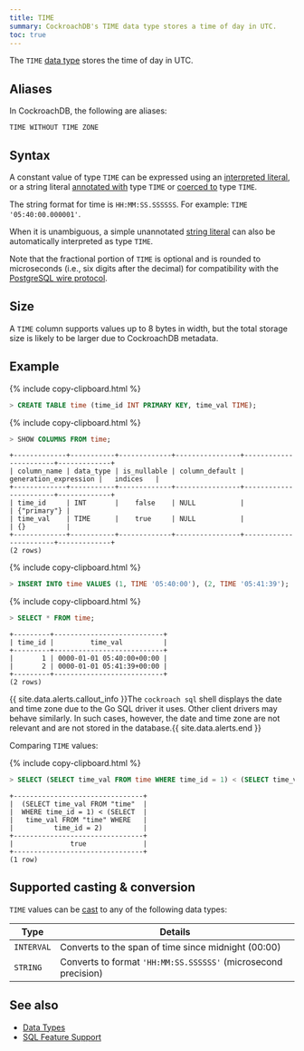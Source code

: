 ```yaml
---
title: TIME
summary: CockroachDB's TIME data type stores a time of day in UTC.
toc: true
---
```

The `TIME` [data type](data-types.html) stores the time of day in UTC.

## Aliases

In CockroachDB, the following are aliases:

`TIME WITHOUT TIME ZONE`

## Syntax

A constant value of type `TIME` can be expressed using an
[interpreted literal](sql-constants.html#interpreted-literals), or a
string literal
[annotated with](scalar-expressions.html#explicitly-typed-expressions)
type `TIME` or
[coerced to](scalar-expressions.html#explicit-type-coercions) type
`TIME`.

The string format for time is `HH:MM:SS.SSSSSS`. For example: `TIME '05:40:00.000001'`.

When it is unambiguous, a simple unannotated [string literal](sql-constants.html#string-literals) can also
be automatically interpreted as type `TIME`.

Note that the fractional portion of `TIME` is optional and is rounded to microseconds (i.e., six digits after the decimal) for compatibility with the [PostgreSQL wire protocol](https://www.postgresql.org/docs/current/static/protocol.html).

## Size

A `TIME` column supports values up to 8 bytes in width, but the total storage size is likely to be larger due to CockroachDB metadata.

## Example

{%  include copy-clipboard.html %}
~~~ sql
> CREATE TABLE time (time_id INT PRIMARY KEY, time_val TIME);
~~~

{%  include copy-clipboard.html %}
~~~ sql
> SHOW COLUMNS FROM time;
~~~

~~~
+-------------+-----------+-------------+----------------+-----------------------+-------------+
| column_name | data_type | is_nullable | column_default | generation_expression |   indices   |
+-------------+-----------+-------------+----------------+-----------------------+-------------+
| time_id     | INT       |    false    | NULL           |                       | {"primary"} |
| time_val    | TIME      |    true     | NULL           |                       | {}          |
+-------------+-----------+-------------+----------------+-----------------------+-------------+
(2 rows)
~~~

{%  include copy-clipboard.html %}
~~~ sql
> INSERT INTO time VALUES (1, TIME '05:40:00'), (2, TIME '05:41:39');
~~~

{%  include copy-clipboard.html %}
~~~ sql
> SELECT * FROM time;
~~~

~~~
+---------+---------------------------+
| time_id |         time_val          |
+---------+---------------------------+
|       1 | 0000-01-01 05:40:00+00:00 |
|       2 | 0000-01-01 05:41:39+00:00 |
+---------+---------------------------+
(2 rows)
~~~

{{ site.data.alerts.callout_info }}The <code>cockroach sql</code> shell displays the date and time zone due to the Go SQL driver it uses. Other client drivers may behave similarly. In such cases, however, the date and time zone are not relevant and are not stored in the database.{{ site.data.alerts.end }}

Comparing `TIME` values:

{%  include copy-clipboard.html %}
~~~ sql
> SELECT (SELECT time_val FROM time WHERE time_id = 1) < (SELECT time_val FROM time WHERE time_id = 2);
~~~

~~~
+--------------------------------+
|  (SELECT time_val FROM "time"  |
|  WHERE time_id = 1) < (SELECT  |
|   time_val FROM "time" WHERE   |
|          time_id = 2)          |
+--------------------------------+
|              true              |
+--------------------------------+
(1 row)
~~~

## Supported casting & conversion

`TIME` values can be [cast](data-types.html#data-type-conversions-and-casts) to any of the following data types:

Type | Details
-----|--------
`INTERVAL` | Converts to the span of time since midnight (00:00)
`STRING` | Converts to format `'HH:MM:SS.SSSSSS'` (microsecond precision)

## See also

- [Data Types](data-types.html)
- [SQL Feature Support](sql-feature-support.html)

